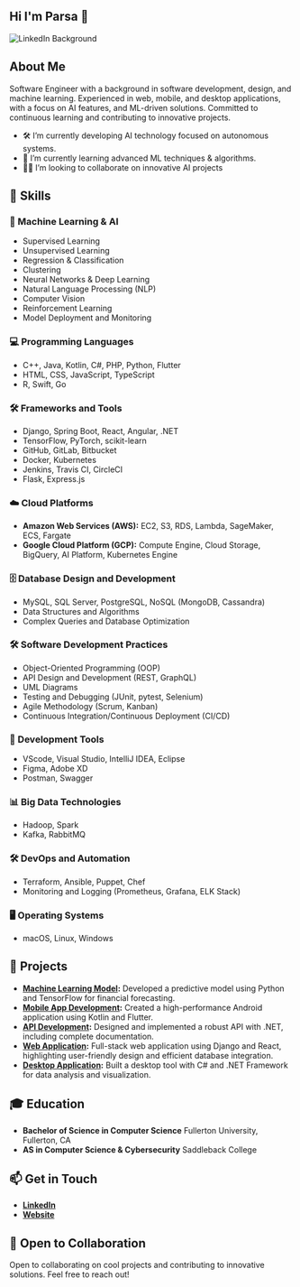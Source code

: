 ## Hi I'm Parsa 👋


![LinkedIn Background]([https://github.com/yourusername/your-repo-name/blob/main/background.png](https://www.linkedin.com/in/parsa-b-b30034157/))


## About Me
Software Engineer with a background in software development, design, and machine learning. Experienced in web, mobile, and desktop applications, with a focus on AI features, and ML-driven solutions. Committed to continuous learning and contributing to innovative projects.


- 🛠️ I’m currently developing AI technology focused on autonomous systems.
- 📖 I’m currently learning advanced ML techniques & algorithms. 
- 👨‍💻 I’m looking to collaborate on innovative AI projects


## 🔧 Skills
### 🤖 Machine Learning & AI
- Supervised Learning
- Unsupervised Learning
- Regression & Classification
- Clustering
- Neural Networks & Deep Learning
- Natural Language Processing (NLP)
- Computer Vision
- Reinforcement Learning
- Model Deployment and Monitoring

### 💻 Programming Languages
- C++, Java, Kotlin, C#, PHP, Python, Flutter
- HTML, CSS, JavaScript, TypeScript
- R, Swift, Go

### 🛠 Frameworks and Tools
- Django, Spring Boot, React, Angular, .NET
- TensorFlow, PyTorch, scikit-learn
- GitHub, GitLab, Bitbucket
- Docker, Kubernetes
- Jenkins, Travis CI, CircleCI
- Flask, Express.js

### ☁️ Cloud Platforms
- **Amazon Web Services (AWS):** EC2, S3, RDS, Lambda, SageMaker, ECS, Fargate
- **Google Cloud Platform (GCP):** Compute Engine, Cloud Storage, BigQuery, AI Platform, Kubernetes Engine

### 🗄 Database Design and Development
- MySQL, SQL Server, PostgreSQL, NoSQL (MongoDB, Cassandra)
- Data Structures and Algorithms
- Complex Queries and Database Optimization

### 🛠️ Software Development Practices
- Object-Oriented Programming (OOP)
- API Design and Development (REST, GraphQL)
- UML Diagrams
- Testing and Debugging (JUnit, pytest, Selenium)
- Agile Methodology (Scrum, Kanban)
- Continuous Integration/Continuous Deployment (CI/CD)

### 🔧 Development Tools
- VScode, Visual Studio, IntelliJ IDEA, Eclipse
- Figma, Adobe XD
- Postman, Swagger

### 📊 Big Data Technologies
- Hadoop, Spark
- Kafka, RabbitMQ

### 🛠️ DevOps and Automation
- Terraform, Ansible, Puppet, Chef
- Monitoring and Logging (Prometheus, Grafana, ELK Stack)

### 🖥️ Operating Systems
- macOS, Linux, Windows



## 📂 Projects
- **[Machine Learning Model](link-to-project):** Developed a predictive model using Python and TensorFlow for financial forecasting.
- **[Mobile App Development](link-to-project):** Created a high-performance Android application using Kotlin and Flutter.
- **[API Development](link-to-project):** Designed and implemented a robust API with .NET, including complete documentation.
- **[Web Application](link-to-project):** Full-stack web application using Django and React, highlighting user-friendly design and efficient database integration.
- **[Desktop Application](link-to-project):** Built a desktop tool with C# and .NET Framework for data analysis and visualization.


## 🎓 Education
- **Bachelor of Science in Computer Science**
  Fullerton University, Fullerton, CA
- **AS in Computer Science & Cybersecurity**
  Saddleback College


## 📫 Get in Touch
- **[LinkedIn](https://www.linkedin.com/in/parsa-b-b30034157/)**
- **[Website](parsabanaei.com)**

## 🤝 Open to Collaboration
Open to collaborating on cool projects and contributing to innovative solutions. Feel free to reach out!
